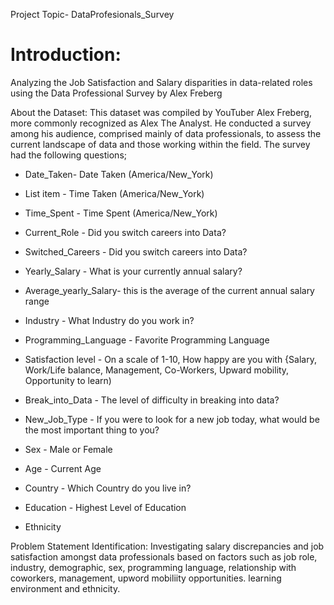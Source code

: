 Project Topic- DataProfesionals_Survey

# **Introduction:**
Analyzing the Job Satisfaction and Salary disparities in data-related roles using the Data Professional Survey by Alex Freberg

About the Dataset:
This dataset was compiled by YouTuber Alex Freberg, more commonly recognized as Alex The Analyst. He conducted a survey among his audience, comprised mainly of data professionals, to assess the current landscape of data and those working within the field. The survey had the following questions;

*   Date_Taken- Date Taken (America/New_York)
*   List item - Time Taken (America/New_York)

*   Time_Spent - Time Spent (America/New_York)
*   Current_Role - Did you switch careers into Data?

*   Switched_Careers - Did you switch careers into Data?
*   Yearly_Salary - What is your currently annual salary?

*   Average_yearly_Salary- this is the average of the current annual salary range
*   Industry - What Industry do you work in?

*   Programming_Language - Favorite Programming Language

*   Satisfaction level - On a scale of 1-10, How happy are you with {Salary, Work/Life balance, Management, Co-Workers, Upward mobility, Opportunity to learn)


*   Break_into_Data - The level of difficulty in breaking into data?

*   New_Job_Type - If you were to look for a new job today, what would be the most important thing to you?
*   Sex - Male or Female

*   Age - Current Age
*   Country  - Which Country do you live in?
*   Education  - Highest Level of Education

*   Ethnicity

Problem Statement Identification:
Investigating salary discrepancies and job satisfaction amongst data professionals based on factors such as job role, industry, demographic, sex, programming language, relationship with coworkers, management, upword mobiliity opportunities. learning environment and ethnicity.

